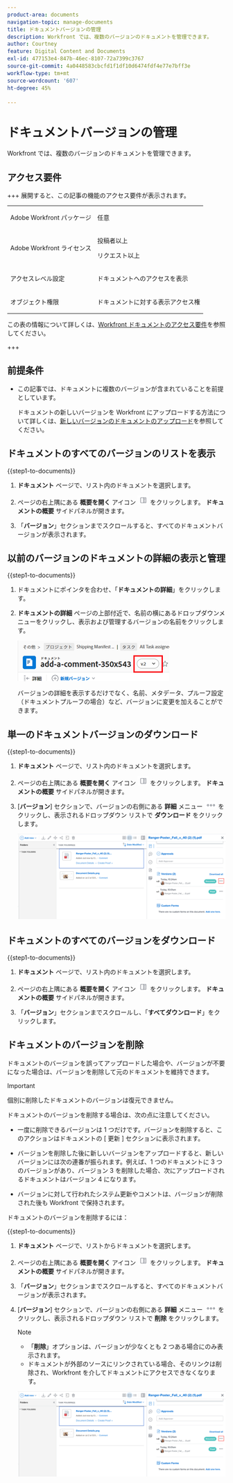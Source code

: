 ```yaml
---
product-area: documents
navigation-topic: manage-documents
title: ドキュメントバージョンの管理
description: Workfront では、複数のバージョンのドキュメントを管理できます。
author: Courtney
feature: Digital Content and Documents
exl-id: 477153e4-847b-46ec-8107-72a7399c3767
source-git-commit: 4a0448583cbcfd1f1df10d6474fdf4e77e7bff3e
workflow-type: tm+mt
source-wordcount: '607'
ht-degree: 45%

---
```


# ドキュメントバージョンの管理

<!-- Audited: 5/2025 -->

Workfront では、複数のバージョンのドキュメントを管理できます。

## アクセス要件

+++ 展開すると、この記事の機能のアクセス要件が表示されます。

<table style="table-layout:auto"> 
 <col> 
 <col> 
 <tbody> 
  <tr> 
   <td role="rowheader">Adobe Workfront パッケージ</td> 
   <td> <p> 任意</p> </td> 
  </tr> 
  <tr> 
   <td role="rowheader">Adobe Workfront ライセンス</td> 
   <td> 
   <p>投稿者以上</p>
   <p>リクエスト以上 </p>
   </td> 
  </tr> 
  <tr> 
   <td role="rowheader">アクセスレベル設定</td> 
   <td> <p>ドキュメントへのアクセスを表示</p> </td> 
  </tr> 
  <tr> 
   <td role="rowheader">オブジェクト権限</td> 
   <td> <p>ドキュメントに対する表示アクセス権</p></td> 
  </tr> 
 </tbody> 
</table>

この表の情報について詳しくは、[Workfront ドキュメントのアクセス要件](/help/quicksilver/administration-and-setup/add-users/access-levels-and-object-permissions/access-level-requirements-in-documentation.md)を参照してください。

+++

## 前提条件

* この記事では、ドキュメントに複数のバージョンが含まれていることを前提としています。

  ドキュメントの新しいバージョンを Workfront にアップロードする方法について詳しくは、[新しいバージョンのドキュメントのアップロード](../../documents/managing-documents/upload-new-document-version.md)を参照してください。

## ドキュメントのすべてのバージョンのリストを表示

{{step1-to-documents}}

1. **ドキュメント** ページで、リスト内のドキュメントを選択します。

1. ページの右上隅にある **概要を開く** アイコン ![&#x200B; 概要を開くアイコン &#x200B;](assets/qs-summary-in-new-toolbar-small.png) をクリックします。 **ドキュメントの概要** サイドパネルが開きます。

1. 「**バージョン**」セクションまでスクロールすると、すべてのドキュメントバージョンが表示されます。

## 以前のバージョンのドキュメントの詳細の表示と管理

{{step1-to-documents}}

1. ドキュメントにポインタを合わせ、「**ドキュメントの詳細**」をクリックします。

1. **ドキュメントの詳細** ページの上部付近で、名前の横にあるドロップダウンメニューをクリックし、表示および管理するバージョンの名前をクリックします。

   ![&#x200B; ドキュメントの詳細ページのバージョンドロップダウン &#x200B;](assets/version-drop-dn-doc-dtls-nwe-350x93.png)

   バージョンの詳細を表示するだけでなく、名前、メタデータ、プルーフ設定（ドキュメントプルーフの場合）など、バージョンに変更を加えることができます。

## 単一のドキュメントバージョンのダウンロード

{{step1-to-documents}}

1. **ドキュメント** ページで、リスト内のドキュメントを選択します。

1. ページの右上隅にある **概要を開く** アイコン ![&#x200B; 概要を開くアイコン &#x200B;](assets/qs-summary-in-new-toolbar-small.png) をクリックします。 **ドキュメントの概要** サイドパネルが開きます。

1. [**バージョン**] セクションで、バージョンの右側にある **詳細** メニュー ![&#x200B; 詳細メニュー &#x200B;](assets/more-icon.png) をクリックし、表示されるドロップダウン リストで **ダウンロード** をクリックします。

   ![1 つのドキュメントのダウンロード &#x200B;](assets/more-versions-350x143.png)

## ドキュメントのすべてのバージョンをダウンロード

{{step1-to-documents}}

1. **ドキュメント** ページで、リスト内のドキュメントを選択します。

1. ページの右上隅にある **概要を開く** アイコン ![&#x200B; 概要を開くアイコン &#x200B;](assets/qs-summary-in-new-toolbar-small.png) をクリックします。 **ドキュメントの概要** サイドパネルが開きます。

1. 「**バージョン**」セクションまでスクロールし、「**すべてダウンロード**」をクリックします。

## ドキュメントのバージョンを削除

ドキュメントのバージョンを誤ってアップロードした場合や、バージョンが不要になった場合は、バージョンを削除して元のドキュメントを維持できます。

>[!IMPORTANT]
>
>個別に削除したドキュメントのバージョンは復元できません。

ドキュメントのバージョンを削除する場合は、次の点に注意してください。

* 一度に削除できるバージョンは 1 つだけです。バージョンを削除すると、このアクションはドキュメントの [ 更新 ] セクションに表示されます。
* バージョンを削除した後に新しいバージョンをアップロードすると、新しいバージョンには次の連番が振られます。例えば、1 つのドキュメントに 3 つのバージョンがあり、バージョン 3 を削除した場合、次にアップロードされるドキュメントはバージョン 4 になります。
* バージョンに対して行われたシステム更新やコメントは、バージョンが削除された後も Workfront で保持されます。

  <!--
  <li data-mc-conditions="QuicksilverOrClassic.Draft mode">Deleting a document version in Workfront does not delete the Proof version.&nbsp;</li>
  -->

ドキュメントのバージョンを削除するには：

{{step1-to-documents}}

1. **ドキュメント** ページで、リストからドキュメントを選択します。

1. ページの右上隅にある **概要を開く** アイコン ![&#x200B; 概要を開くアイコン &#x200B;](assets/qs-summary-in-new-toolbar-small.png) をクリックします。 **ドキュメントの概要** サイドパネルが開きます。

1. 「**バージョン**」セクションまでスクロールすると、すべてのドキュメントバージョンが表示されます。
1. [**バージョン**] セクションで、バージョンの右側にある **詳細** メニュー ![&#x200B; 詳細メニュー &#x200B;](assets/more-icon.png) をクリックし、表示されるドロップダウン リストで **削除** をクリックします。

   >[!NOTE]
   >
   >* 「**削除**」オプションは、バージョンが少なくとも 2 つある場合にのみ表示されます。
   >* ドキュメントが外部のソースにリンクされている場合、そのリンクは削除され、Workfront を介してドキュメントにアクセスできなくなります。

   ![&#x200B; ドキュメント バージョンの削除 &#x200B;](assets/more-versions-350x143.png)
